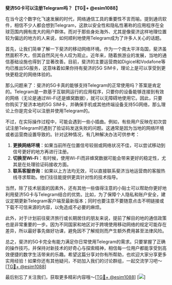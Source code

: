 **斐济5G卡可以注册Telegram吗？【TG💪+ @esim1088】**

在当今这个数字化飞速发展的时代，网络通信工具的重要性不言而喻。提到通讯软件，相信不少人都会想到Telegram，这款以安全性和隐私性著称的应用程序在全球范围内拥有庞大的用户群体。而对于那些身处海外、尤其是像斐济这样地理位置较为偏远的地方的人来说，如何顺利地使用Telegram成为了许多人关心的话题。

首先，让我们简单了解一下斐济的移动网络环境。作为一个南太平洋岛国，斐济虽然面积不大，但其自然风光令人叹为观止。近年来，随着旅游业的发展，当地的通信基础设施也得到了显著改善。目前，斐济的主要运营商如Digicel和Vodafone等均已推出5G服务，这意味着如果你持有斐济的5G SIM卡，理论上是可以享受到更快更稳定的网络体验的。

那么问题来了：斐济的5G卡真的能够支持Telegram的正常使用吗？答案是肯定的。Telegram是一款基于互联网运行的应用程序，只要你的设备能够连接到有效的网络（无论是通过Wi-Fi还是蜂窝数据），就可以无障碍地使用它。因此，只要你购买了斐济本地的5G SIM卡，并确保手机或其他终端设备支持5G网络，那么理论上你是完全可以注册并使用Telegram的。

不过，在实际操作过程中，可能会遇到一些小插曲。例如，有些用户反映在初次尝试注册Telegram时遇到了验证码发送失败的问题。这通常是因为当地的网络环境或者运营商设置导致的。针对这种情况，有几种解决办法可供参考：

1. **更换网络环境**：如果当前所在位置信号较弱或网络状况不佳，可以尝试移动到信号更好的地方再进行注册。
2. **切换至Wi-Fi**：有时候，使用Wi-Fi而非蜂窝数据可能会带来更好的稳定性，尤其是在处理验证码接收方面。
3. **联系客服咨询**：如果以上方法均无效，可以直接联系斐济当地运营商的客服热线寻求帮助。他们往往能提供更具针对性的技术指导。

当然，除了技术层面的因素外，还有其他一些值得注意的小贴士可以帮助你更好地利用斐济5G卡与Telegram结合的优势。比如，为了保障个人隐私和账户安全，建议定期更新Telegram客户端至最新版本；同时也要注意不要随意点击不明链接或下载不可信来源的内容，以免造成不必要的麻烦。

此外，对于计划前往斐济旅行或长期居住的朋友来说，提前了解目的地的通信政策也是非常重要的一步。因为不同国家和地区对于跨境使用移动网络的规定可能存在差异，所以最好事先做好功课，避免因不了解规则而产生额外费用甚至法律风险。

总之，斐济的5G卡完全有能力满足你日常使用Telegram的需求。只要掌握了正确的操作技巧，并保持对新技术的好奇心与探索精神，相信每一位用户都能享受到高效便捷的数字生活带来的乐趣。希望这篇分享对你有所帮助，也欢迎大家分享更多实用经验！如果你还有其他疑问，不妨加入我们的讨论群组，一起交流学习吧～[[TG💪+ @esim1088](https://t.me/s/esim1088)]

最后别忘了关注我们，获取更多精彩内容哦～[[TG💪+ @esim1088](https://t.me/s/esim1088)] [![](https://i.postimg.cc/4NQfJmqS/Snipaste-2025-05-13-00-14-12.png)]
